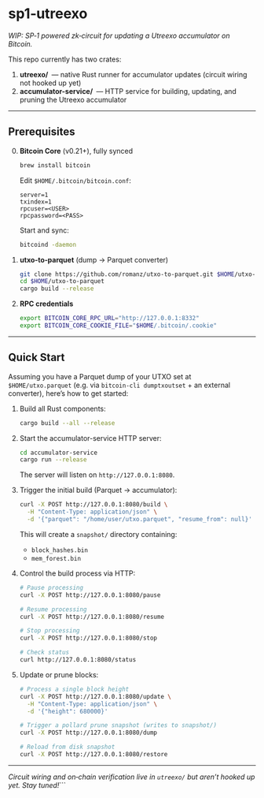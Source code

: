 # sp1‑utreexo

_WIP: SP‑1 powered zk‑circuit for updating a Utreexo accumulator on Bitcoin._

This repo currently has two crates:

1. **utreexo/** — native Rust runner for accumulator updates (circuit wiring not hooked up yet)
2. **accumulator-service/** — HTTP service for building, updating, and pruning the Utreexo accumulator

---

## Prerequisites

0. **Bitcoin Core** (v0.21+), fully synced  
   ```bash
   brew install bitcoin
   ```  
   Edit `$HOME/.bitcoin/bitcoin.conf`:
   ```
   server=1
   txindex=1
   rpcuser=<USER>
   rpcpassword=<PASS>
   ```  
   Start and sync:
   ```bash
   bitcoind -daemon
   ```

1. **utxo‑to‑parquet** (dump → Parquet converter)  
   ```bash
   git clone https://github.com/romanz/utxo-to-parquet.git $HOME/utxo-to-parquet
   cd $HOME/utxo-to-parquet
   cargo build --release
   ```

2. **RPC credentials**  
   ```bash
   export BITCOIN_CORE_RPC_URL="http://127.0.0.1:8332"
   export BITCOIN_CORE_COOKIE_FILE="$HOME/.bitcoin/.cookie"
   ```

---

## Quick Start

Assuming you have a Parquet dump of your UTXO set at `$HOME/utxo.parquet` (e.g. via `bitcoin-cli dumptxoutset` + an external converter), here’s how to get started:

1) Build all Rust components:
   ```bash
   cargo build --all --release
   ```

2) Start the accumulator-service HTTP server:
   ```bash
   cd accumulator-service
   cargo run --release
   ```
   The server will listen on `http://127.0.0.1:8080`.

3) Trigger the initial build (Parquet → accumulator):
   ```bash
   curl -X POST http://127.0.0.1:8080/build \
     -H "Content-Type: application/json" \
     -d '{"parquet": "/home/user/utxo.parquet", "resume_from": null}'
   ```
   This will create a `snapshot/` directory containing:
   - `block_hashes.bin`  
   - `mem_forest.bin`

4) Control the build process via HTTP:
   ```bash
   # Pause processing
   curl -X POST http://127.0.0.1:8080/pause

   # Resume processing
   curl -X POST http://127.0.0.1:8080/resume

   # Stop processing
   curl -X POST http://127.0.0.1:8080/stop

   # Check status
   curl http://127.0.0.1:8080/status
   ```

5) Update or prune blocks:
   ```bash
   # Process a single block height
   curl -X POST http://127.0.0.1:8080/update \
     -H "Content-Type: application/json" \
     -d '{"height": 680000}'

   # Trigger a pollard prune snapshot (writes to snapshot/)
   curl -X POST http://127.0.0.1:8080/dump

   # Reload from disk snapshot
   curl -X POST http://127.0.0.1:8080/restore
   ```

---

_Circuit wiring and on‑chain verification live in `utreexo/` but aren’t hooked up yet. Stay tuned!_```
